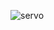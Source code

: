 
![servo](https://user-images.githubusercontent.com/48172198/224406850-d56ce7db-df5e-4dcf-8459-4322784332f7.png)
